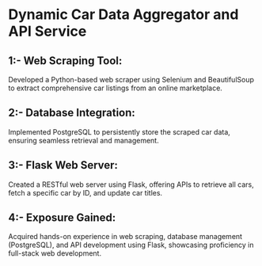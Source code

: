 # Dynamic Car Data Aggregator and API Service
## 1:- Web Scraping Tool:
Developed a Python-based web scraper using Selenium and BeautifulSoup to extract comprehensive car listings from an online marketplace.

## 2:- Database Integration:
Implemented PostgreSQL to persistently store the scraped car data, ensuring seamless retrieval and management.

## 3:- Flask Web Server:
Created a RESTful web server using Flask, offering APIs to retrieve all cars, fetch a specific car by ID, and update car titles.

## 4:- Exposure Gained:
Acquired hands-on experience in web scraping, database management (PostgreSQL), and API development using Flask, showcasing proficiency in full-stack web development.
